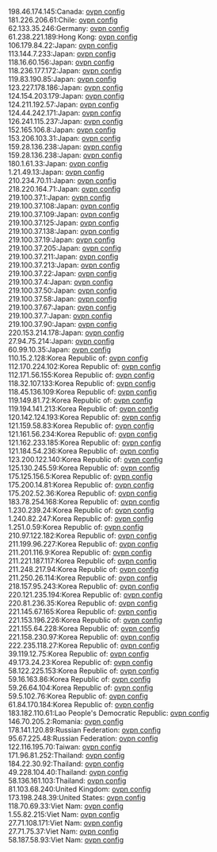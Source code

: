 198.46.174.145:Canada: [ovpn config](vpn/198_46_174_145.ovpn)  
181.226.206.61:Chile: [ovpn config](vpn/181_226_206_61.ovpn)  
62.133.35.246:Germany: [ovpn config](vpn/62_133_35_246.ovpn)  
61.238.221.189:Hong Kong: [ovpn config](vpn/61_238_221_189.ovpn)  
106.179.84.22:Japan: [ovpn config](vpn/106_179_84_22.ovpn)  
113.144.7.233:Japan: [ovpn config](vpn/113_144_7_233.ovpn)  
118.16.60.156:Japan: [ovpn config](vpn/118_16_60_156.ovpn)  
118.236.177.172:Japan: [ovpn config](vpn/118_236_177_172.ovpn)  
119.83.190.85:Japan: [ovpn config](vpn/119_83_190_85.ovpn)  
123.227.178.186:Japan: [ovpn config](vpn/123_227_178_186.ovpn)  
124.154.203.179:Japan: [ovpn config](vpn/124_154_203_179.ovpn)  
124.211.192.57:Japan: [ovpn config](vpn/124_211_192_57.ovpn)  
124.44.242.171:Japan: [ovpn config](vpn/124_44_242_171.ovpn)  
126.241.115.237:Japan: [ovpn config](vpn/126_241_115_237.ovpn)  
152.165.106.8:Japan: [ovpn config](vpn/152_165_106_8.ovpn)  
153.206.103.31:Japan: [ovpn config](vpn/153_206_103_31.ovpn)  
159.28.136.238:Japan: [ovpn config](vpn/159_28_136_238.ovpn)  
159.28.136.238:Japan: [ovpn config](vpn/159_28_136_238.ovpn)  
180.1.61.33:Japan: [ovpn config](vpn/180_1_61_33.ovpn)  
1.21.49.13:Japan: [ovpn config](vpn/1_21_49_13.ovpn)  
210.234.70.11:Japan: [ovpn config](vpn/210_234_70_11.ovpn)  
218.220.164.71:Japan: [ovpn config](vpn/218_220_164_71.ovpn)  
219.100.37.1:Japan: [ovpn config](vpn/219_100_37_1.ovpn)  
219.100.37.108:Japan: [ovpn config](vpn/219_100_37_108.ovpn)  
219.100.37.109:Japan: [ovpn config](vpn/219_100_37_109.ovpn)  
219.100.37.125:Japan: [ovpn config](vpn/219_100_37_125.ovpn)  
219.100.37.138:Japan: [ovpn config](vpn/219_100_37_138.ovpn)  
219.100.37.19:Japan: [ovpn config](vpn/219_100_37_19.ovpn)  
219.100.37.205:Japan: [ovpn config](vpn/219_100_37_205.ovpn)  
219.100.37.211:Japan: [ovpn config](vpn/219_100_37_211.ovpn)  
219.100.37.213:Japan: [ovpn config](vpn/219_100_37_213.ovpn)  
219.100.37.22:Japan: [ovpn config](vpn/219_100_37_22.ovpn)  
219.100.37.4:Japan: [ovpn config](vpn/219_100_37_4.ovpn)  
219.100.37.50:Japan: [ovpn config](vpn/219_100_37_50.ovpn)  
219.100.37.58:Japan: [ovpn config](vpn/219_100_37_58.ovpn)  
219.100.37.67:Japan: [ovpn config](vpn/219_100_37_67.ovpn)  
219.100.37.7:Japan: [ovpn config](vpn/219_100_37_7.ovpn)  
219.100.37.90:Japan: [ovpn config](vpn/219_100_37_90.ovpn)  
220.153.214.178:Japan: [ovpn config](vpn/220_153_214_178.ovpn)  
27.94.75.214:Japan: [ovpn config](vpn/27_94_75_214.ovpn)  
60.99.10.35:Japan: [ovpn config](vpn/60_99_10_35.ovpn)  
110.15.2.128:Korea Republic of: [ovpn config](vpn/110_15_2_128.ovpn)  
112.170.224.102:Korea Republic of: [ovpn config](vpn/112_170_224_102.ovpn)  
112.171.56.155:Korea Republic of: [ovpn config](vpn/112_171_56_155.ovpn)  
118.32.107.133:Korea Republic of: [ovpn config](vpn/118_32_107_133.ovpn)  
118.45.136.109:Korea Republic of: [ovpn config](vpn/118_45_136_109.ovpn)  
119.149.81.72:Korea Republic of: [ovpn config](vpn/119_149_81_72.ovpn)  
119.194.141.213:Korea Republic of: [ovpn config](vpn/119_194_141_213.ovpn)  
120.142.124.193:Korea Republic of: [ovpn config](vpn/120_142_124_193.ovpn)  
121.159.58.83:Korea Republic of: [ovpn config](vpn/121_159_58_83.ovpn)  
121.161.56.234:Korea Republic of: [ovpn config](vpn/121_161_56_234.ovpn)  
121.162.233.185:Korea Republic of: [ovpn config](vpn/121_162_233_185.ovpn)  
121.184.54.236:Korea Republic of: [ovpn config](vpn/121_184_54_236.ovpn)  
123.200.122.140:Korea Republic of: [ovpn config](vpn/123_200_122_140.ovpn)  
125.130.245.59:Korea Republic of: [ovpn config](vpn/125_130_245_59.ovpn)  
175.125.156.5:Korea Republic of: [ovpn config](vpn/175_125_156_5.ovpn)  
175.200.14.81:Korea Republic of: [ovpn config](vpn/175_200_14_81.ovpn)  
175.202.52.36:Korea Republic of: [ovpn config](vpn/175_202_52_36.ovpn)  
183.78.254.168:Korea Republic of: [ovpn config](vpn/183_78_254_168.ovpn)  
1.230.239.24:Korea Republic of: [ovpn config](vpn/1_230_239_24.ovpn)  
1.240.82.247:Korea Republic of: [ovpn config](vpn/1_240_82_247.ovpn)  
1.251.0.59:Korea Republic of: [ovpn config](vpn/1_251_0_59.ovpn)  
210.97.122.182:Korea Republic of: [ovpn config](vpn/210_97_122_182.ovpn)  
211.199.96.227:Korea Republic of: [ovpn config](vpn/211_199_96_227.ovpn)  
211.201.116.9:Korea Republic of: [ovpn config](vpn/211_201_116_9.ovpn)  
211.221.187.117:Korea Republic of: [ovpn config](vpn/211_221_187_117.ovpn)  
211.248.217.94:Korea Republic of: [ovpn config](vpn/211_248_217_94.ovpn)  
211.250.26.114:Korea Republic of: [ovpn config](vpn/211_250_26_114.ovpn)  
218.157.95.243:Korea Republic of: [ovpn config](vpn/218_157_95_243.ovpn)  
220.121.235.194:Korea Republic of: [ovpn config](vpn/220_121_235_194.ovpn)  
220.81.236.35:Korea Republic of: [ovpn config](vpn/220_81_236_35.ovpn)  
221.145.67.165:Korea Republic of: [ovpn config](vpn/221_145_67_165.ovpn)  
221.153.196.226:Korea Republic of: [ovpn config](vpn/221_153_196_226.ovpn)  
221.155.64.228:Korea Republic of: [ovpn config](vpn/221_155_64_228.ovpn)  
221.158.230.97:Korea Republic of: [ovpn config](vpn/221_158_230_97.ovpn)  
222.235.118.27:Korea Republic of: [ovpn config](vpn/222_235_118_27.ovpn)  
39.119.12.75:Korea Republic of: [ovpn config](vpn/39_119_12_75.ovpn)  
49.173.24.23:Korea Republic of: [ovpn config](vpn/49_173_24_23.ovpn)  
58.122.225.153:Korea Republic of: [ovpn config](vpn/58_122_225_153.ovpn)  
59.16.163.86:Korea Republic of: [ovpn config](vpn/59_16_163_86.ovpn)  
59.26.64.104:Korea Republic of: [ovpn config](vpn/59_26_64_104.ovpn)  
59.5.102.76:Korea Republic of: [ovpn config](vpn/59_5_102_76.ovpn)  
61.84.170.184:Korea Republic of: [ovpn config](vpn/61_84_170_184.ovpn)  
183.182.110.61:Lao People's Democratic Republic: [ovpn config](vpn/183_182_110_61.ovpn)  
146.70.205.2:Romania: [ovpn config](vpn/146_70_205_2.ovpn)  
178.141.120.89:Russian Federation: [ovpn config](vpn/178_141_120_89.ovpn)  
95.67.225.48:Russian Federation: [ovpn config](vpn/95_67_225_48.ovpn)  
122.116.195.70:Taiwan: [ovpn config](vpn/122_116_195_70.ovpn)  
171.96.81.252:Thailand: [ovpn config](vpn/171_96_81_252.ovpn)  
184.22.30.92:Thailand: [ovpn config](vpn/184_22_30_92.ovpn)  
49.228.104.40:Thailand: [ovpn config](vpn/49_228_104_40.ovpn)  
58.136.161.103:Thailand: [ovpn config](vpn/58_136_161_103.ovpn)  
81.103.68.240:United Kingdom: [ovpn config](vpn/81_103_68_240.ovpn)  
173.198.248.39:United States: [ovpn config](vpn/173_198_248_39.ovpn)  
118.70.69.33:Viet Nam: [ovpn config](vpn/118_70_69_33.ovpn)  
1.55.82.215:Viet Nam: [ovpn config](vpn/1_55_82_215.ovpn)  
27.71.108.171:Viet Nam: [ovpn config](vpn/27_71_108_171.ovpn)  
27.71.75.37:Viet Nam: [ovpn config](vpn/27_71_75_37.ovpn)  
58.187.58.93:Viet Nam: [ovpn config](vpn/58_187_58_93.ovpn)  
